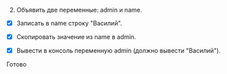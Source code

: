 2. Объявить две переменные: admin и name. 

- [x] Записать в name строку "Василий". 

- [x] Скопировать
значение из name в admin. 

- [x] Вывести в консоль переменную admin (должно вывести "Василий").

Готово